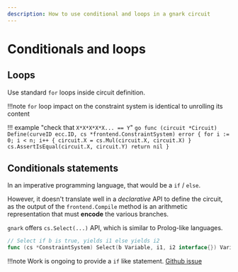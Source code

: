 ```yaml
---
description: How to use conditional and loops in a gnark circuit
---
```


# Conditionals and loops

## Loops

Use standard `for` loops inside circuit definition. 

!!!note
	`for` loop impact on the constraint system is identical to unrolling its content  

!!! example "check that `X*X*X*X*X... == Y`" 
	```go
	func (circuit *Circuit) Define(curveID ecc.ID, cs *frontend.ConstraintSystem) error {
		for i := 0; i < n; i++ {
			circuit.X = cs.Mul(circuit.X, circuit.X)
		}
		cs.AssertIsEqual(circuit.X, circuit.Y)
		return nil
	}
	```

 

## Conditionals statements

In an imperative programming language, that would be a `if` / `else`. 

However, it doesn't translate well in a *declarative* API to define the circuit, as the output of the `frontend.Compile` method is an arithmetic representation that must **encode** the various branches. 

`gnark` offers `cs.Select(...)` API, which is similar to Prolog-like languages. 

```go
// Select if b is true, yields i1 else yields i2
func (cs *ConstraintSystem) Select(b Variable, i1, i2 interface{}) Variable {
```

!!!note
	Work is ongoing to provide a `if` like statement. [Github issue](https://github.com/ConsenSys/gnark/issues/81)